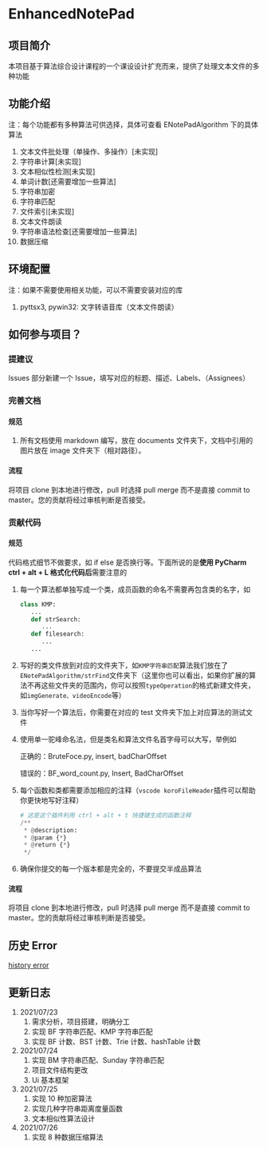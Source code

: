 <!--
 * @Author: xioacd99
 * @Date: 2021-07-22 23:46:42
 * @LastEditTime: 2021-07-26 20:40:29
 * @LastEditors: Please set LastEditors
 * @Description: In User Settings Edit
 * @FilePath: \.vscode\Github\EnhancedNotePad\README.md
-->

# EnhancedNotePad

## 项目简介

本项目基于算法综合设计课程的一个课设设计扩充而来，提供了处理文本文件的多种功能

## 功能介绍

注：每个功能都有多种算法可供选择，具体可查看 ENotePadAlgorithm 下的具体算法

1. 文本文件批处理（单操作、多操作）[未实现]
2. 字符串计算[未实现]
3. 文本相似性检测[未实现]
4. 单词计数[还需要增加一些算法]
5. 字符串加密
6. 字符串匹配
7. 文件索引[未实现]
8. 文本文件朗读
9. 字符串语法检查[还需要增加一些算法]
10. 数据压缩

## 环境配置

注：如果不需要使用相关功能，可以不需要安装对应的库

1. pyttsx3, pywin32: 文字转语音库（文本文件朗读）

## 如何参与项目？

### 提建议

Issues 部分新建一个 Issue，填写对应的标题、描述、Labels、（Assignees）

### 完善文档

#### 规范

1. 所有文档使用 markdown 编写，放在 documents 文件夹下，文档中引用的图片放在 image 文件夹下（相对路径）。

#### 流程

将项目 clone 到本地进行修改，pull 时选择 pull merge 而不是直接 commit to master。您的贡献将经过审核判断是否接受。

### 贡献代码

#### 规范

代码格式细节不做要求，如 if else 是否换行等。下面所说的是**使用 PyCharm ctrl + alt + L 格式化代码后**需要注意的

1. 每一个算法都单独写成一个类，成员函数的命名不需要再包含类的名字，如
   ```python
   class KMP:
      ...
      def strSearch:
         ...
      def filesearch:
         ...
      ...
   ```
2. 写好的类文件放到对应的文件夹下，如`KMP字符串匹配`算法我们放在了`ENotePadAlgorithm/strFind`文件夹下（这里你也可以看出，如果你扩展的算法不再这些文件夹的范围内，你可以按照`typeOperation`的格式新建文件夹，如`imgGenerate、videoEncode`等）
3. 当你写好一个算法后，你需要在对应的 test 文件夹下加上对应算法的测试文件
4. 使用单一驼峰命名法，但是类名和算法文件名首字母可以大写，举例如

   正确的：BruteFoce.py, insert, badCharOffset

   错误的：BF_word_count.py, Insert, BadCharOffset

5. 每个函数和类都需要添加相应的注释（`vscode koroFileHeader`插件可以帮助你更快地写好注释）
   ```python
   # 这是这个插件利用 ctrl + alt + t 快捷键生成的函数注释
   /**
    * @description:
    * @param {*}
    * @return {*}
    */
   ```
6. 确保你提交的每一个版本都是完全的，不要提交半成品算法

#### 流程

将项目 clone 到本地进行修改，pull 时选择 pull merge 而不是直接 commit to master。您的贡献将经过审核判断是否接受。

## 历史 Error

[history error](documents/historyError.md)

## 更新日志

1. 2021/07/23
   1. 需求分析，项目搭建，明确分工
   2. 实现 BF 字符串匹配、KMP 字符串匹配
   3. 实现 BF 计数、BST 计数、Trie 计数、hashTable 计数
2. 2021/07/24
   1. 实现 BM 字符串匹配、Sunday 字符串匹配
   2. 项目文件结构更改
   3. Ui 基本框架
3. 2021/07/25
   1. 实现 10 种加密算法
   2. 实现几种字符串距离度量函数
   3. 文本相似性算法设计
4. 2021/07/26
   1. 实现 8 种数据压缩算法
